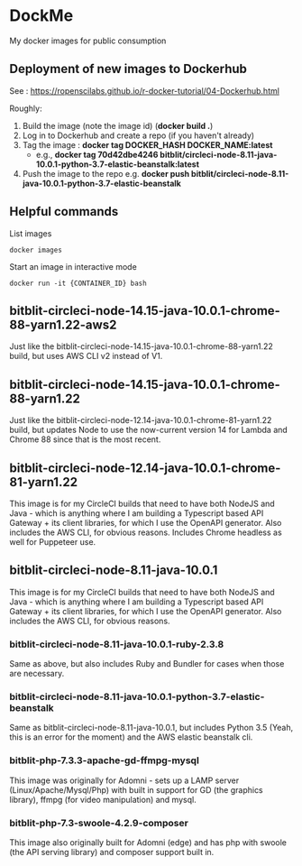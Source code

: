 # DockMe
My docker images for public consumption

## Deployment of new images to Dockerhub
See : https://ropenscilabs.github.io/r-docker-tutorial/04-Dockerhub.html

Roughly:
1. Build the image (note the image id) (**docker build .**)
1. Log in to Dockerhub and create a repo (if you haven't already)
1. Tag the image : **docker tag DOCKER_HASH DOCKER_NAME:latest** 
   * e.g., **docker tag 70d42dbe4246 bitblit/circleci-node-8.11-java-10.0.1-python-3.7-elastic-beanstalk:latest**
1. Push the image to the repo  e.g. **docker push bitblit/circleci-node-8.11-java-10.0.1-python-3.7-elastic-beanstalk**

## Helpful commands

List images
```
docker images
```

Start an image in interactive mode
```
docker run -it {CONTAINER_ID} bash 
```

## bitblit-circleci-node-14.15-java-10.0.1-chrome-88-yarn1.22-aws2

Just like the bitblit-circleci-node-14.15-java-10.0.1-chrome-88-yarn1.22 build, but uses AWS CLI v2 instead of 
V1.

## bitblit-circleci-node-14.15-java-10.0.1-chrome-88-yarn1.22

Just like the bitblit-circleci-node-12.14-java-10.0.1-chrome-81-yarn1.22 build, but updates Node to use the
now-current version 14 for Lambda and Chrome 88 since that is the most recent.

## bitblit-circleci-node-12.14-java-10.0.1-chrome-81-yarn1.22

This image is for my CircleCI builds that need to have both NodeJS and Java - which is anything where I am building
a Typescript based API Gateway + its client libraries, for which I use the OpenAPI generator.  Also includes the
AWS CLI, for obvious reasons.  Includes Chrome headless as well for Puppeteer use.


## bitblit-circleci-node-8.11-java-10.0.1

This image is for my CircleCI builds that need to have both NodeJS and Java - which is anything where I am building
a Typescript based API Gateway + its client libraries, for which I use the OpenAPI generator.  Also includes the
AWS CLI, for obvious reasons.

### bitblit-circleci-node-8.11-java-10.0.1-ruby-2.3.8

Same as above, but also includes Ruby and Bundler for cases when those are necessary.

### bitblit-circleci-node-8.11-java-10.0.1-python-3.7-elastic-beanstalk

Same as bitblit-circleci-node-8.11-java-10.0.1, but includes Python 3.5 (Yeah, this
is an error for the moment) and the AWS elastic beanstalk cli.

### bitblit-php-7.3.3-apache-gd-ffmpg-mysql

This image was originally for Adomni - sets up a LAMP server (Linux/Apache/Mysql/Php) with built in support
for GD (the graphics library), ffmpg (for video manipulation) and mysql.

### bitblit-php-7.3-swoole-4.2.9-composer

This image also originally built for Adomni (edge) and has php with swoole (the API serving library) and composer
support built in.
